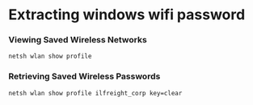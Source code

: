 # Extracting windows wifi password

### Viewing Saved Wireless Networks

```cmd-session
netsh wlan show profile
```

### Retrieving Saved Wireless Passwords

```cmd-session
netsh wlan show profile ilfreight_corp key=clear
```
